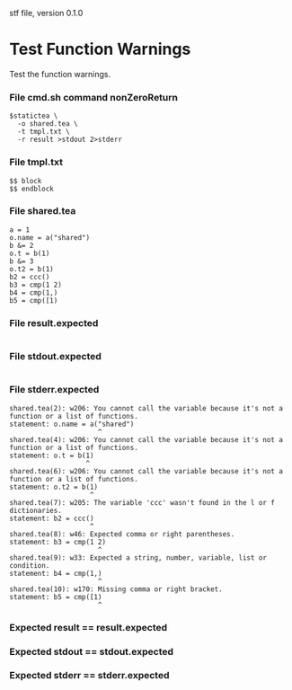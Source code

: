 stf file, version 0.1.0

# Test Function Warnings

Test the function warnings.

### File cmd.sh command nonZeroReturn

~~~
$statictea \
  -o shared.tea \
  -t tmpl.txt \
  -r result >stdout 2>stderr
~~~

### File tmpl.txt

~~~
$$ block
$$ endblock
~~~

### File shared.tea

~~~
a = 1
o.name = a("shared")
b &= 2
o.t = b(1)
b &= 3
o.t2 = b(1)
b2 = ccc()
b3 = cmp(1 2)
b4 = cmp(1,)
b5 = cmp([1)
~~~

### File result.expected

~~~
~~~

### File stdout.expected

~~~
~~~

### File stderr.expected

~~~
shared.tea(2): w206: You cannot call the variable because it's not a function or a list of functions.
statement: o.name = a("shared")
                      ^
shared.tea(4): w206: You cannot call the variable because it's not a function or a list of functions.
statement: o.t = b(1)
                   ^
shared.tea(6): w206: You cannot call the variable because it's not a function or a list of functions.
statement: o.t2 = b(1)
                    ^
shared.tea(7): w205: The variable 'ccc' wasn't found in the l or f dictionaries.
statement: b2 = ccc()
                    ^
shared.tea(8): w46: Expected comma or right parentheses.
statement: b3 = cmp(1 2)
                      ^
shared.tea(9): w33: Expected a string, number, variable, list or condition.
statement: b4 = cmp(1,)
                      ^
shared.tea(10): w170: Missing comma or right bracket.
statement: b5 = cmp([1)
                      ^
~~~

### Expected result == result.expected
### Expected stdout == stdout.expected
### Expected stderr == stderr.expected
